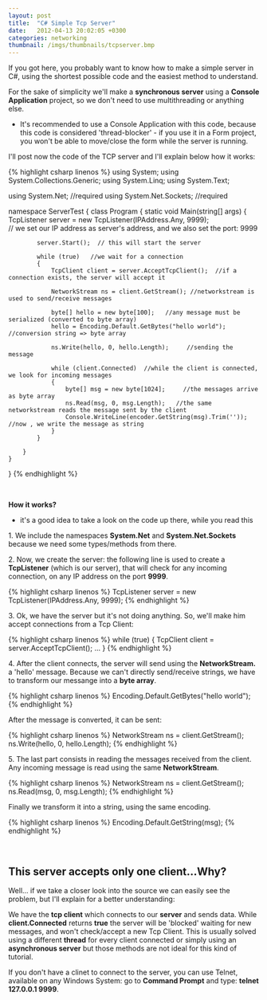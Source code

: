 ```yaml
---
layout: post
title:  "C# Simple Tcp Server"
date:   2012-04-13 20:02:05 +0300
categories: networking
thumbnail: /imgs/thumbnails/tcpserver.bmp
---
```


If you got here, you probably want to know how to make a simple server in C#, using the shortest possible code and the easiest method to understand.

For the sake of simplicity we'll make a **synchronous server** using a **Console Application** project, so we don't need to use multithreading or anything else.

* It's recommended to use a Console Application with this code, because this code is considered 'thread-blocker' - if you use it in a Form project, you won't be able to move/close the form while the server is running.

I'll post now the code of the TCP server and I'll explain below how it works:

{% highlight csharp linenos %}
using System;
using System.Collections.Generic;
using System.Linq;
using System.Text;

using System.Net;      //required
using System.Net.Sockets;    //required

namespace ServerTest
{
    class Program
    {
        static void Main(string[] args)
        {
            TcpListener server = new TcpListener(IPAddress.Any, 9999);  
           // we set our IP address as server's address, and we also set the port: 9999

            server.Start();  // this will start the server

            while (true)   //we wait for a connection
            {
                TcpClient client = server.AcceptTcpClient();  //if a connection exists, the server will accept it

                NetworkStream ns = client.GetStream(); //networkstream is used to send/receive messages

                byte[] hello = new byte[100];   //any message must be serialized (converted to byte array)
                hello = Encoding.Default.GetBytes("hello world");  //conversion string => byte array

                ns.Write(hello, 0, hello.Length);     //sending the message

                while (client.Connected)  //while the client is connected, we look for incoming messages
                {
                    byte[] msg = new byte[1024];     //the messages arrive as byte array
                    ns.Read(msg, 0, msg.Length);   //the same networkstream reads the message sent by the client
                    Console.WriteLine(encoder.GetString(msg).Trim('')); //now , we write the message as string
                }
            }

        }
    }
}
{% endhighlight %}

&nbsp;


**How it works?**  
* it's a good idea to take a look on the code up there, while you read this

1\. We include the namespaces **System.Net** and **System.Net.Sockets** because we need some types/methods from there.

2\. Now, we create the server: the following line is used to create a **TcpListener** (which is our server), that will check for any incoming connection, on any IP address on the port **9999**.

{% highlight csharp linenos %}
TcpListener server = new TcpListener(IPAddress.Any, 9999);
{% endhighlight %}

3\. Ok, we have the server but it's not doing anything. So, we'll make him accept connections from a Tcp Client:

{% highlight csharp linenos %}
while (true)
{
       TcpClient client = server.AcceptTcpClient();
       ...
}
{% endhighlight %}

4\. After the client connects, the server will send using the **NetworkStream.** a 'hello' message. Because we can't directly send/receive strings, we have to transform our messange into a **byte array**.

{% highlight csharp linenos %}
Encoding.Default.GetBytes("hello world");
{% endhighlight %}

After the message is converted, it can be sent:

{% highlight csharp linenos %}
NetworkStream ns = client.GetStream();
ns.Write(hello, 0, hello.Length);
{% endhighlight %}

5\. The last part consists in reading the messages received from the client.  
Any incoming message is read using the same **NetworkStream**.

{% highlight csharp linenos %}
NetworkStream ns = client.GetStream();  
ns.Read(msg, 0, msg.Length);
{% endhighlight %}

Finally we transform it into a string, using the same encoding.

{% highlight csharp linenos %}
Encoding.Default.GetString(msg);
{% endhighlight %}

&nbsp;
&nbsp;

## This server accepts only one client...Why?

Well... if we take a closer look into the source we can easily see the problem, but I'll explain for a better understanding:

We have the **tcp client** which connects to our **server** and sends data. While **client.Connected** returns **true** the server will be 'blocked' waiting for new messages, and won't check/accept a new Tcp Client. This is usually solved using a different **thread** for every client connected or simply using an **asynchronous server** but those methods are not ideal for this kind of tutorial.

If you don't have a clinet to connect to the server, you can use Telnet, available on any Windows System: go to **Command Prompt** and type: **telnet 127.0.0.1 9999**.